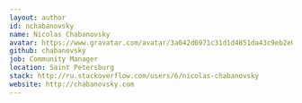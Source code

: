 ```yaml
---
layout: author
id: nchabanovsky
name: Nicolas Chabanovsky
avatar: https://www.gravatar.com/avatar/3a042d6971c31d1d4851da43c9eb2e04
github: chabanovsky
job: Community Manager
location: Saint Petersburg
stack: http://ru.stackoverflow.com/users/6/nicolas-chabanovsky
website: http://chabanovsky.com
---
```

